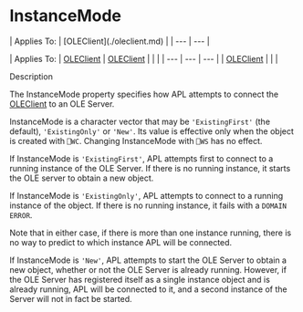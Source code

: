 



<h1 class="heading"><span class="name">InstanceMode</span></h1>
| Applies To: | [OLEClient](./oleclient.md) |
| --- | ---  |

| Applies To: | [OLEClient](./oleclient.md) | [OLEClient](./oleclient.md) |  |  |
| --- | --- | ---  |
| [OLEClient](./oleclient.md) |  |  |


Description


The InstanceMode property specifies how APL attempts to connect the [OLEClient](./oleclient.md) to an OLE Server.


InstanceMode is a character vector that may be `'ExistingFirst'` (the default), `'ExistingOnly'` or `'New'`. Its value is effective only when the object is created with `⎕WC`. Changing InstanceMode with `⎕WS` has no effect.


If InstanceMode is `'ExistingFirst'`, APL attempts first to connect to a running instance of the OLE Server. If there is no running instance, it starts the OLE server to obtain a new object.


If InstanceMode is `'ExistingOnly'`, APL attempts to connect to a running instance of the object. If there is no running instance, it fails with a `DOMAIN ERROR`.


Note that in either case, if there is more than one instance running, there is no way to predict to which instance APL will be connected.


If InstanceMode is `'New'`, APL attempts to start the OLE Server to obtain a new object, whether or not the OLE Server is already running. However, if the OLE Server has registered itself as a single instance object and is already running, APL will be connected to it, and a second instance of the Server will not in fact be started.



